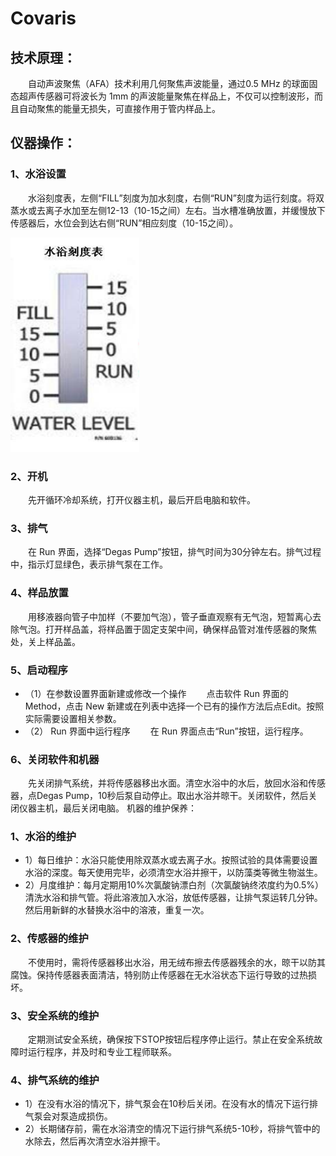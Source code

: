 # Covaris
## 技术原理：
&emsp;&emsp;自动声波聚焦（AFA）技术利用几何聚焦声波能量，通过0.5 MHz 的球面固态超声传感器可将波长为 1mm 的声波能量聚焦在样品上，不仅可以控制波形，而且自动聚焦的能量无损失，可直接作用于管内样品上。
## 仪器操作：
### 1、水浴设置
&emsp;&emsp;水浴刻度表，左侧“FILL”刻度为加水刻度，右侧“RUN”刻度为运行刻度。将双蒸水或去离子水加至左侧12-13（10-15之间）左右。当水槽准确放置，并缓慢放下传感器后，水位会到达右侧“RUN”相应刻度（10-15之间）。

![1](https://github.com/PreCoi/Bio/blob/master/01-Sequencing/05-Library%20Preparation%EF%BC%88%E6%96%87%E5%BA%93%E6%9E%84%E5%BB%BA%EF%BC%89/Covaris/Covaris-%E6%B0%B4%E6%B5%B4%E5%88%BB%E5%BA%A6%E8%A1%A8.png)

### 2、开机
&emsp;&emsp;先开循环冷却系统，打开仪器主机，最后开启电脑和软件。
### 3、排气
&emsp;&emsp;在 Run 界面，选择“Degas Pump”按钮，排气时间为30分钟左右。排气过程中，指示灯显绿色，表示排气泵在工作。
### 4、样品放置
&emsp;&emsp;用移液器向管子中加样（不要加气泡），管子垂直观察有无气泡，短暂离心去除气泡。打开样品盖，将样品置于固定支架中间，确保样品管对准传感器的聚焦处，关上样品盖。
### 5、启动程序
- （1）在参数设置界面新建或修改一个操作
&emsp;&emsp;点击软件 Run 界面的 Method，点击 New 新建或在列表中选择一个已有的操作方法后点Edit。按照实际需要设置相关参数。
- （2） Run 界面中运行程序
&emsp;&emsp;在 Run 界面点击“Run”按钮，运行程序。
### 6、关闭软件和机器
&emsp;&emsp;先关闭排气系统，并将传感器移出水面。清空水浴中的水后，放回水浴和传感器，点Degas Pump，10秒后泵自动停止。取出水浴并晾干。关闭软件，然后关闭仪器主机，最后关闭电脑。
机器的维护保养：
### 1、水浴的维护
- 1）每日维护：水浴只能使用除双蒸水或去离子水。按照试验的具体需要设置水浴的深度。每天使用完毕，必须清空水浴并擦干，以防藻类等微生物滋生。
- 2）月度维护：每月定期用10%次氯酸钠漂白剂（次氯酸钠终浓度约为0.5%）清洗水浴和排气管。将此溶液加入水浴，放低传感器，让排气泵运转几分钟。然后用新鲜的水替换水浴中的溶液，重复一次。
### 2、传感器的维护
&emsp;&emsp;不使用时，需将传感器移出水浴，用无绒布擦去传感器残余的水，晾干以防其腐蚀。保持传感器表面清洁，特别防止传感器在无水浴状态下运行导致的过热损坏。
### 3、安全系统的维护
&emsp;&emsp;定期测试安全系统，确保按下STOP按钮后程序停止运行。禁止在安全系统故障时运行程序，并及时和专业工程师联系。
### 4、排气系统的维护
- 1）在没有水浴的情况下，排气泵会在10秒后关闭。在没有水的情况下运行排气泵会对泵造成损伤。
- 2）长期储存前，需在水浴清空的情况下运行排气系统5-10秒，将排气管中的水除去，然后再次清空水浴并擦干。


